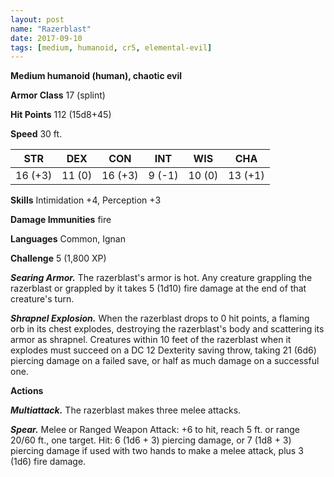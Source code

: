 ```yaml
---
layout: post
name: "Razerblast"
date: 2017-09-10
tags: [medium, humanoid, cr5, elemental-evil]
---
```


**Medium humanoid (human), chaotic evil**

**Armor Class** 17 (splint)

**Hit Points** 112 (15d8+45)

**Speed** 30 ft.

|   STR   |   DEX   |   CON   |   INT   |   WIS   |   CHA   |
|:-----:|:-----:|:-----:|:-----:|:-----:|:-----:|
| 16 (+3) | 11 (0) | 16 (+3) | 9 (-1) | 10 (0) | 13 (+1) |

**Skills** Intimidation +4, Perception +3

**Damage Immunities** fire

**Languages** Common, Ignan

**Challenge** 5 (1,800 XP)

***Searing Armor.*** The razerblast's armor is hot. Any creature grappling the razerblast or grappled by it takes 5 (1d10) fire damage at the end of that creature's turn.

***Shrapnel Explosion.*** When the razerblast drops to 0 hit points, a flaming orb in its chest explodes, destroying the razerblast's body and scattering its armor as shrapnel. Creatures within 10 feet of the razerblast when it explodes must succeed on a DC 12 Dexterity saving throw, taking 21 (6d6) piercing damage on a failed save, or half as much damage on a successful one.

**Actions**

***Multiattack.*** The razerblast makes three melee attacks.

***Spear.*** Melee or Ranged Weapon Attack: +6 to hit, reach 5 ft. or range 20/60 ft., one target. Hit: 6 (1d6 + 3) piercing damage, or 7 (1d8 + 3) piercing damage if used with two hands to make a melee attack, plus 3 (1d6) fire damage.

